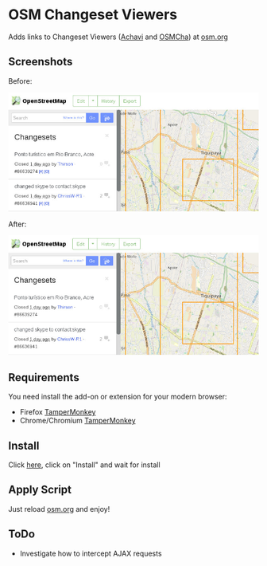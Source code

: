 
# OSM Changeset Viewers

Adds links to Changeset Viewers ([Achavi](https://wiki.openstreetmap.org/wiki/Achavi) and
[OSMCha](https://wiki.openstreetmap.org/wiki/OSMCha)) at [osm.org](htttps://openstreetmap.org)

## Screenshots

Before:

![before](https://raw.githubusercontent.com/51114u9/osm-changeset-viewers/master/osm-changeset-viewers_before.jpg)

After:

![after](https://raw.githubusercontent.com/51114u9/osm-changeset-viewers/master/osm-changeset-viewers_after.jpg)

## Requirements

You need install the add-on or extension for your modern browser:

* Firefox [TamperMonkey](https://addons.mozilla.org/firefox/addon/tampermonkey/)
* Chrome/Chromium [TamperMonkey](https://chrome.google.com/webstore/detail/tampermonkey/dhdgffkkebhmkfjojejmpbldmpobfkfo)

## Install

Click [here](https://raw.githubusercontent.com/51114u9/osm-changeset-viewers/master/OSM-Changeset-Viewers.user.js),
click on "Install" and wait for install

## Apply Script

Just reload [osm.org](https://openstreetmap.org/) and enjoy!

## ToDo

* Investigate how to intercept AJAX requests
